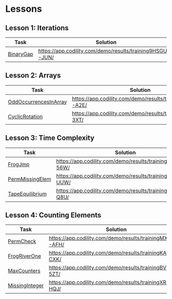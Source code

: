 
# Lessons

## Lesson 1: Iterations

Task | Solution
-----| --------
[BinaryGap](https://app.codility.com/programmers/lessons/1-iterations/binary_gap/) | https://app.codility.com/demo/results/training9HSGUQ-JUN/

## Lesson 2: Arrays

Task | Solution
-----| --------
[OddOccurrencesInArray](https://app.codility.com/programmers/lessons/2-arrays/odd_occurrences_in_array/) | https://app.codility.com/demo/results/trainingG2A7HW-A2E/
[CyclicRotation](https://app.codility.com/programmers/lessons/2-arrays/cyclic_rotation/) | https://app.codility.com/demo/results/trainingBBVUMX-3XT/

## Lesson 3: Time Complexity

Task | Solution
-----| --------
[FrogJmp](https://app.codility.com/programmers/lessons/3-time_complexity/frog_jmp/) | https://app.codility.com/demo/results/trainingXBXD7V-56W/
[PermMissingElem](https://app.codility.com/programmers/lessons/3-time_complexity/perm_missing_elem/) | https://app.codility.com/demo/results/trainingVDNRXN-UUW/
[TapeEquilibrium](https://app.codility.com/programmers/lessons/3-time_complexity/tape_equilibrium/) | https://app.codility.com/demo/results/trainingWWC55D-Q8U/

## Lesson 4: Counting Elements

Task | Solution
-----| --------
[PermCheck](https://app.codility.com/programmers/lessons/4-counting_elements/perm_check/) | https://app.codility.com/demo/results/trainingMXFCJ8-AFH/
[FrogRiverOne](https://app.codility.com/programmers/lessons/4-counting_elements/frog_river_one/) | https://app.codility.com/demo/results/trainingKA546Q-CXK/
[MaxCounters](https://app.codility.com/programmers/lessons/4-counting_elements/max_counters/) | https://app.codility.com/demo/results/trainingBV8Y5Z-5ZT/
[MissingInteger](https://app.codility.com/programmers/lessons/4-counting_elements/missing_integer/) | https://app.codility.com/demo/results/trainingXR4YSY-HQJ/
